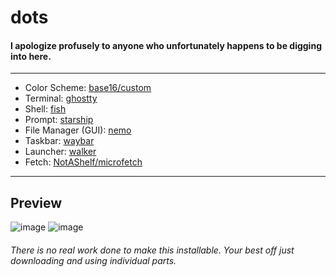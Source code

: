 # dots

#### I apologize profusely to anyone who unfortunately happens to be digging into here.

<hr>

- Color Scheme: [base16/custom](https://github.com/chriskempson/base16)
- Terminal: [ghostty](https://ghostty.org/)
- Shell: [fish](https://fishshell.com/)
- Prompt: [starship](https://starship.rs/)
- File Manager (GUI): [nemo](https://community.linuxmint.com/software/view/nemo)
- Taskbar: [waybar](https://github.com/Alexays/Waybar)
- Launcher: [walker](https://github.com/abenz1267/walker)
- Fetch: [NotAShelf/microfetch](https://github.com/NotAShelf/microfetch)

<hr>

## Preview
![image](https://0x0.st/81kf.png)
![image](https://0x0.st/81kO.png)

###### There is no real work done to make this installable. Your best off just downloading and using individual parts.
